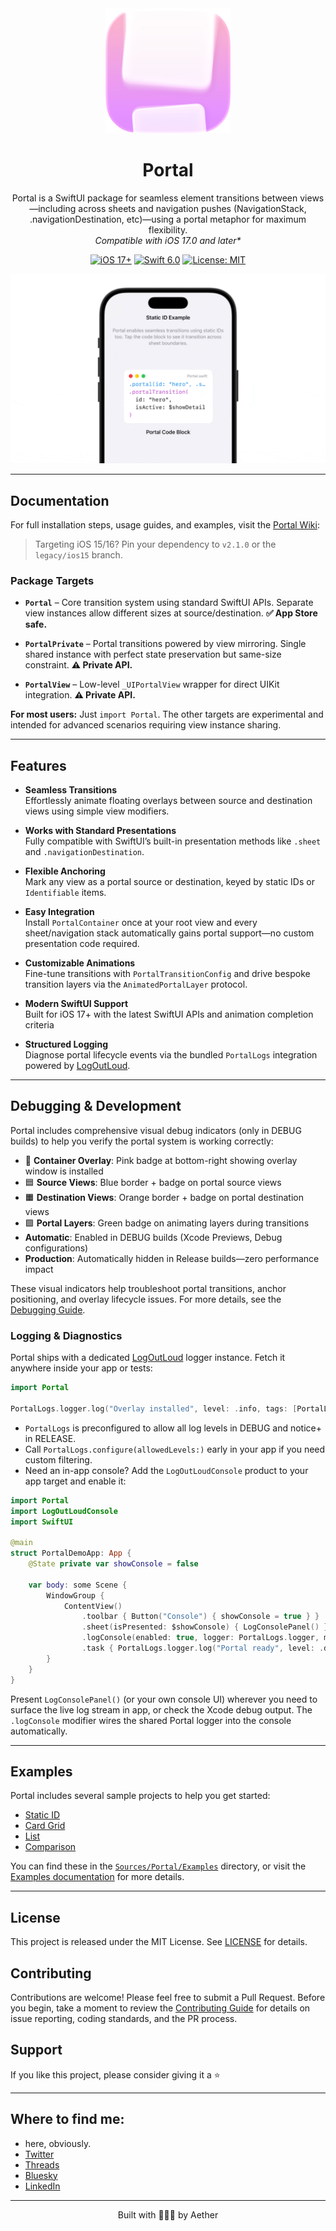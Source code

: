 <div align="center">
  <img width="200" height="200" src="/assets/icon.png" alt="Portal Logo">
  <h1><b>Portal</b></h1>
  <p>
    Portal is a SwiftUI package for seamless element transitions between views—including across sheets and navigation pushes (NavigationStack, .navigationDestination, etc)—using a portal metaphor for maximum flexibility.
    <br>
    <i>Compatible with iOS 17.0 and later*</i>
  </p>
</div>

<p align="center">
  <a href="https://developer.apple.com/ios/"><img src="https://img.shields.io/badge/iOS-17%2B-purple.svg" alt="iOS 17+"></a>
  <a href="https://swift.org/"><img src="https://img.shields.io/badge/Swift-6.0-orange.svg" alt="Swift 6.0"></a>
  <a href="LICENSE"><img src="https://img.shields.io/badge/License-MIT-green.svg" alt="License: MIT"></a>
</p>

<div align="center">
  <img width="600" src="/assets/example1.gif" alt="Portal Demo">
</div>

---

## Documentation

For full installation steps, usage guides, and examples, visit the [Portal Wiki](https://github.com/Aeastr/Portal/wiki):

> Targeting iOS 15/16? Pin your dependency to `v2.1.0` or the `legacy/ios15` branch.

### Package Targets

- **`Portal`** – Core transition system using standard SwiftUI APIs. Separate view instances allow different sizes at source/destination. **✅ App Store safe.**

- **`PortalPrivate`** – Portal transitions powered by view mirroring. Single shared instance with perfect state preservation but same-size constraint. **⚠️ Private API.**

- **`PortalView`** – Low-level `_UIPortalView` wrapper for direct UIKit integration. **⚠️ Private API.**

**For most users:** Just `import Portal`. The other targets are experimental and intended for advanced scenarios requiring view instance sharing.

---

## Features

- **Seamless Transitions**  
  Effortlessly animate floating overlays between source and destination views using simple view modifiers.

- **Works with Standard Presentations**  
  Fully compatible with SwiftUI’s built-in presentation methods like `.sheet` and `.navigationDestination`.

- **Flexible Anchoring**  
  Mark any view as a portal source or destination, keyed by static IDs or `Identifiable` items.

- **Easy Integration**  
  Install `PortalContainer` once at your root view and every sheet/navigation stack automatically gains portal support—no custom presentation code required.

- **Customizable Animations**  
  Fine-tune transitions with `PortalTransitionConfig` and drive bespoke transition layers via the `AnimatedPortalLayer` protocol.

- **Modern SwiftUI Support**  
  Built for iOS 17+ with the latest SwiftUI APIs and animation completion criteria

- **Structured Logging**  
  Diagnose portal lifecycle events via the bundled `PortalLogs` integration powered by [LogOutLoud](https://github.com/Aeastr/LogOutLoud).

---

## Debugging & Development

Portal includes comprehensive visual debug indicators (only in DEBUG builds) to help you verify the portal system is working correctly:

- 🩷 **Container Overlay**: Pink badge at bottom-right showing overlay window is installed
- 🟦 **Source Views**: Blue border + badge on portal source views
- 🟧 **Destination Views**: Orange border + badge on portal destination views
- 🟩 **Portal Layers**: Green badge on animating layers during transitions
- **Automatic**: Enabled in DEBUG builds (Xcode Previews, Debug configurations)
- **Production**: Automatically hidden in Release builds—zero performance impact

These visual indicators help troubleshoot portal transitions, anchor positioning, and overlay lifecycle issues. For more details, see the [Debugging Guide](https://github.com/Aeastr/Portal/wiki/Debugging).

### Logging & Diagnostics

Portal ships with a dedicated [LogOutLoud](https://github.com/Aeastr/LogOutLoud) logger instance. Fetch it anywhere inside your app or tests:

```swift
import Portal

PortalLogs.logger.log("Overlay installed", level: .info, tags: [PortalLogs.Tags.overlay])
```

- `PortalLogs` is preconfigured to allow all log levels in DEBUG and notice+ in RELEASE.
- Call `PortalLogs.configure(allowedLevels:)` early in your app if you need custom filtering.
- Need an in-app console? Add the `LogOutLoudConsole` product to your app target and enable it:

```swift
import Portal
import LogOutLoudConsole
import SwiftUI

@main
struct PortalDemoApp: App {
    @State private var showConsole = false

    var body: some Scene {
        WindowGroup {
            ContentView()
                .toolbar { Button("Console") { showConsole = true } }
                .sheet(isPresented: $showConsole) { LogConsolePanel() }
                .logConsole(enabled: true, logger: PortalLogs.logger, maxEntries: 1_000)
                .task { PortalLogs.logger.log("Portal ready", level: .debug) }
        }
    }
}
```

Present `LogConsolePanel()` (or your own console UI) wherever you need to surface the live log stream in app, or check the Xcode debug output. The `.logConsole` modifier wires the shared Portal logger into the console automatically.

---

## Examples

Portal includes several sample projects to help you get started:

- [Static ID](Sources/Portal/Examples/PortalExample_StaticID.swift)
- [Card Grid](Sources/Portal/Examples/PortalExample_CardGrid.swift)
- [List](Sources/Portal/Examples/PortalExample_List.swift)
- [Comparison](Sources/Portal/Examples/PortalExample_Comparison.swift)

You can find these in the [`Sources/Portal/Examples`](Sources/Portal/Examples) directory, or visit the [Examples documentation](https://github.com/Aeastr/Portal/wiki/Examples) for more details.

---

## License

This project is released under the MIT License. See [LICENSE](LICENSE.md) for details.

## Contributing

Contributions are welcome! Please feel free to submit a Pull Request. Before you begin, take a moment to review the [Contributing Guide](CONTRIBUTING.md) for details on issue reporting, coding standards, and the PR process.

## Support

If you like this project, please consider giving it a ⭐️

---

## Where to find me:  
- here, obviously.  
- [Twitter](https://x.com/AetherAurelia)  
- [Threads](https://www.threads.net/@aetheraurelia)  
- [Bluesky](https://bsky.app/profile/aethers.world)  
- [LinkedIn](https://www.linkedin.com/in/willjones24)

---

<p align="center">Built with 🍏🌀🚪 by Aether</p>
